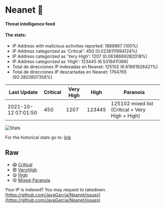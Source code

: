 # Neanet :hocho:
#### Threat intelligence feed
#### The stats:

- IP Address with malicious activities reported: 1889867 (100%)
- IP Address categorized as 'Critical':  450 (0.0238111994124%)
- IP Address categorized as 'Very High':  1207 (0.0638669282018%)
- IP Address categorized as 'High':  123445 (6.5319411366)
- Total de direcciones IP indexadas en Neanet:  125102 (6.61961926421%)
- Total de direcciones IP descartadas en Neanet:  1764765 (93.3803807358%)

| Last Update | Critical | Very High | High | Paranoia |
| --- | --- | --- | --- | --- |
| 2021-10-12 07:01:50 | 450 | 1207 | 123445 | 125102 mixed list (Critical + Very High + High)|

![Stats](https://docs.google.com/spreadsheets/d/e/2PACX-1vSnaNMIXVabIpDJjufMlzH7poXnshF3mgd8Is1g9ytUEzVsP5my4Trn8f-xkoLLQ38xpL3HtmUexLo6/pubchart?oid=501124687&format=image)

For the historical stats go to: [link](/stats.csv)
## Raw
- :scream: [Critical](https://raw.githubusercontent.com/JavaGarcia/Neanet/master/blacklists/neanet_critical.txt)
- :fearful: [VeryHigh](https://raw.githubusercontent.com/JavaGarcia/Neanet/master/blacklists/neanet_veryHigh.txtt)
- :frowning: [High](https://raw.githubusercontent.com/JavaGarcia/Neanet/master/blacklists/neanet_high.txt)
- :dizzy_face: [Mixed-Paranoia](https://raw.githubusercontent.com/JavaGarcia/Neanet/master/blacklists/neanet_all.txt)


Your IP is indexed? You may request to takedown. [https://github.com/JavaGarcia/Neanet/issues](https://github.com/JavaGarcia/Neanet/issues)


























































































































































































































































































































































































































































































































































































































































































































































































































































































































































































































































































































































































































































































































































































































































































































































































































































































































































































































































































































































































































































































































































































































































































































































































































































































































































































































































































































































































































































































































































































































































































































































































































































































































































































































































































































































































































































































































































































































































































































































































































































































































































































































































































































































































































































































































































































































































































































































































































































































































































































































































































































































































































































































































































































































































































































































































































































































































































































































































































































































































































































































































































































































































































































































































































































































































































































































































































































































































































































































































































































































































































































































































































































































































































































































































































































































































































































































































































































































































































































































































































































































































































































































































































































































































































































































































































































































































































































































































































































































































































































































































































































































































































































































































































































































































































































































































































